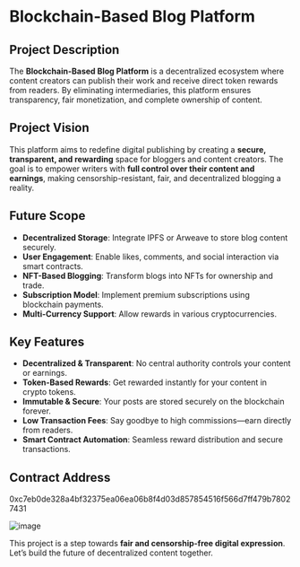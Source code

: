 # Blockchain-Based Blog Platform  

## Project Description  
The **Blockchain-Based Blog Platform** is a decentralized ecosystem where content creators can publish their work and receive direct token rewards from readers. By eliminating intermediaries, this platform ensures transparency, fair monetization, and complete ownership of content.  

## Project Vision  
This platform aims to redefine digital publishing by creating a **secure, transparent, and rewarding** space for bloggers and content creators. The goal is to empower writers with **full control over their content and earnings**, making censorship-resistant, fair, and decentralized blogging a reality.  

## Future Scope  
- **Decentralized Storage**: Integrate IPFS or Arweave to store blog content securely.  
- **User Engagement**: Enable likes, comments, and social interaction via smart contracts.  
- **NFT-Based Blogging**: Transform blogs into NFTs for ownership and trade.  
- **Subscription Model**: Implement premium subscriptions using blockchain payments.  
- **Multi-Currency Support**: Allow rewards in various cryptocurrencies.  

## Key Features  
- **Decentralized & Transparent**: No central authority controls your content or earnings.  
- **Token-Based Rewards**: Get rewarded instantly for your content in crypto tokens.  
- **Immutable & Secure**: Your posts are stored securely on the blockchain forever.  
- **Low Transaction Fees**: Say goodbye to high commissions—earn directly from readers.  
- **Smart Contract Automation**: Seamless reward distribution and secure transactions.  
## Contract Address

0xc7eb0de328a4bf32375ea06ea06b8f4d03d857854516f566d7ff479b78027431


![image](https://github.com/user-attachments/assets/ebc92e2e-325f-4c40-be90-29c52cc2dfcf)


This project is a step towards **fair and censorship-free digital expression**. Let’s build the future of decentralized content together.

